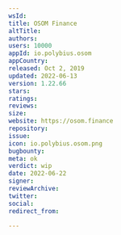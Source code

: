 ```yaml
---
wsId: 
title: OSOM Finance
altTitle: 
authors: 
users: 10000
appId: io.polybius.osom
appCountry: 
released: Oct 2, 2019
updated: 2022-06-13
version: 1.22.66
stars: 
ratings: 
reviews: 
size: 
website: https://osom.finance
repository: 
issue: 
icon: io.polybius.osom.png
bugbounty: 
meta: ok
verdict: wip
date: 2022-06-22
signer: 
reviewArchive: 
twitter: 
social: 
redirect_from: 

---
```


